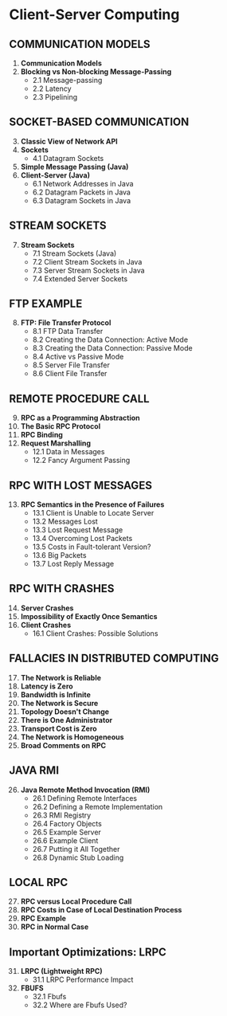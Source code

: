 # Client-Server Computing

## COMMUNICATION MODELS
1. **Communication Models**
2. **Blocking vs Non-blocking Message-Passing**
   - 2.1 Message-passing
   - 2.2 Latency
   - 2.3 Pipelining

## SOCKET-BASED COMMUNICATION
3. **Classic View of Network API**
4. **Sockets**
   - 4.1 Datagram Sockets
5. **Simple Message Passing (Java)**
6. **Client-Server (Java)**
   - 6.1 Network Addresses in Java
   - 6.2 Datagram Packets in Java
   - 6.3 Datagram Sockets in Java

## STREAM SOCKETS
7. **Stream Sockets**
   - 7.1 Stream Sockets (Java)
   - 7.2 Client Stream Sockets in Java
   - 7.3 Server Stream Sockets in Java
   - 7.4 Extended Server Sockets

## FTP EXAMPLE
8. **FTP: File Transfer Protocol**
   - 8.1 FTP Data Transfer
   - 8.2 Creating the Data Connection: Active Mode
   - 8.3 Creating the Data Connection: Passive Mode
   - 8.4 Active vs Passive Mode
   - 8.5 Server File Transfer
   - 8.6 Client File Transfer

## REMOTE PROCEDURE CALL
9. **RPC as a Programming Abstraction**
10. **The Basic RPC Protocol**
11. **RPC Binding**
12. **Request Marshalling**
    - 12.1 Data in Messages
    - 12.2 Fancy Argument Passing

## RPC WITH LOST MESSAGES
13. **RPC Semantics in the Presence of Failures**
    - 13.1 Client is Unable to Locate Server
    - 13.2 Messages Lost
    - 13.3 Lost Request Message
    - 13.4 Overcoming Lost Packets
    - 13.5 Costs in Fault-tolerant Version?
    - 13.6 Big Packets
    - 13.7 Lost Reply Message

## RPC WITH CRASHES
14. **Server Crashes**
15. **Impossibility of Exactly Once Semantics**
16. **Client Crashes**
    - 16.1 Client Crashes: Possible Solutions

## FALLACIES IN DISTRIBUTED COMPUTING
17. **The Network is Reliable**
18. **Latency is Zero**
19. **Bandwidth is Infinite**
20. **The Network is Secure**
21. **Topology Doesn't Change**
22. **There is One Administrator**
23. **Transport Cost is Zero**
24. **The Network is Homogeneous**
25. **Broad Comments on RPC**

## JAVA RMI
26. **Java Remote Method Invocation (RMI)**
    - 26.1 Defining Remote Interfaces
    - 26.2 Defining a Remote Implementation
    - 26.3 RMI Registry
    - 26.4 Factory Objects
    - 26.5 Example Server
    - 26.6 Example Client
    - 26.7 Putting it All Together
    - 26.8 Dynamic Stub Loading

## LOCAL RPC
27. **RPC versus Local Procedure Call**
28. **RPC Costs in Case of Local Destination Process**
29. **RPC Example**
30. **RPC in Normal Case**

## Important Optimizations: LRPC
31. **LRPC (Lightweight RPC)**
    - 31.1 LRPC Performance Impact
32. **FBUFS**
    - 32.1 Fbufs
    - 32.2 Where are Fbufs Used?
